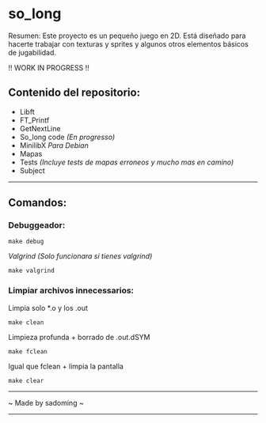 # so_long
Resumen: Este proyecto es un pequeño juego en 2D. Está diseñado para hacerte
trabajar con texturas y sprites y algunos otros elementos básicos de jugabilidad.

!! WORK IN PROGRESS !!

## Contenido del repositorio:
- Libft
- FT_Printf
- GetNextLine
- So_long code *(En progresso)*
- MinilibX *Para Debian*
- Mapas
- Tests *(Incluye tests de mapas erroneos y mucho mas en camino)*
- Subject

***
## Comandos:
### Debuggeador:

    make debug

*Valgrind (Solo funcionara si tienes valgrind)*

    make valgrind

### Limpiar archivos innecessarios:

Limpia solo *.o y los .out

    make clean

Limpieza profunda + borrado de .out.dSYM

    make fclean
    
Igual que fclean + limpia la pantalla

    make clear
***
~ Made by sadoming ~
***
